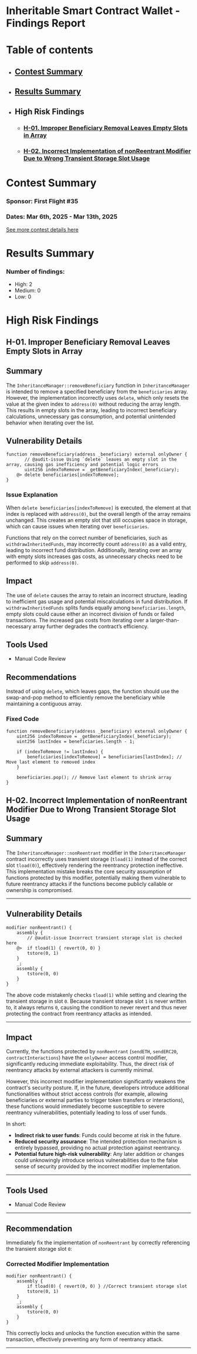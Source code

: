 # Inheritable Smart Contract Wallet - Findings Report

# Table of contents

- ## [Contest Summary](#contest-summary)
- ## [Results Summary](#results-summary)
- ## High Risk Findings
  - ### [H-01. Improper Beneficiary Removal Leaves Empty Slots in Array](#H-01)
  - ### [H-02. Incorrect Implementation of nonReentrant Modifier Due to Wrong Transient Storage Slot Usage](#H-02)

# <a id='contest-summary'></a>Contest Summary

### Sponsor: First Flight #35

### Dates: Mar 6th, 2025 - Mar 13th, 2025

[See more contest details here](https://codehawks.cyfrin.io/c/2025-03-inheritable-smart-contract-wallet)

# <a id='results-summary'></a>Results Summary

### Number of findings:

- High: 2
- Medium: 0
- Low: 0

# High Risk Findings

## <a id='H-01'></a>H-01. Improper Beneficiary Removal Leaves Empty Slots in Array

## Summary

The `InheritanceManager::removeBeneficiary` function in `InheritanceManager` is intended to remove a specified beneficiary from the `beneficiaries` array. However, the implementation incorrectly uses `delete`, which only resets the value at the given index to `address(0)` without reducing the array length. This results in empty slots in the array, leading to incorrect beneficiary calculations, unnecessary gas consumption, and potential unintended behavior when iterating over the list.

## Vulnerability Details

```Solidity
function removeBeneficiary(address _beneficiary) external onlyOwner {
       // @audit-issue Using `delete` leaves an empty slot in the array, causing gas inefficiency and potential logic errors
       uint256 indexToRemove = _getBeneficiaryIndex(_beneficiary);
    @> delete beneficiaries[indexToRemove];
}
```

### Issue Explanation

When `delete beneficiaries[indexToRemove]` is executed, the element at that index is replaced with `address(0)`, but the overall length of the array remains unchanged. This creates an empty slot that still occupies space in storage, which can cause issues when iterating over `beneficiaries`.

Functions that rely on the correct number of beneficiaries, such as `withdrawInheritedFunds`, may incorrectly count `address(0)` as a valid entry, leading to incorrect fund distribution. Additionally, iterating over an array with empty slots increases gas costs, as unnecessary checks need to be performed to skip `address(0)`.

## Impact

The use of `delete` causes the array to retain an incorrect structure, leading to inefficient gas usage and potential miscalculations in fund distribution. If `withdrawInheritedFunds` splits funds equally among `beneficiaries.length`, empty slots could cause either an incorrect division of funds or failed transactions. The increased gas costs from iterating over a larger-than-necessary array further degrades the contract’s efficiency.

## Tools Used

- Manual Code Review

## Recommendations

Instead of using `delete`, which leaves gaps, the function should use the swap-and-pop method to efficiently remove the beneficiary while maintaining a contiguous array.

### **Fixed Code**

```solidity
function removeBeneficiary(address _beneficiary) external onlyOwner {
    uint256 indexToRemove = _getBeneficiaryIndex(_beneficiary);
    uint256 lastIndex = beneficiaries.length - 1;

    if (indexToRemove != lastIndex) {
        beneficiaries[indexToRemove] = beneficiaries[lastIndex]; // Move last element to removed index
    }

    beneficiaries.pop(); // Remove last element to shrink array
}
```

## <a id='H-02'></a>H-02. Incorrect Implementation of nonReentrant Modifier Due to Wrong Transient Storage Slot Usage

## Summary

The `InheritanceManager::nonReentrant` modifier in the `InheritanceManager` contract incorrectly uses transient storage (`tload(1)` instead of the correct slot `tload(0)`), effectively rendering the reentrancy protection ineffective. This implementation mistake breaks the core security assumption of functions protected by this modifier, potentially making them vulnerable to future reentrancy attacks if the functions become publicly callable or ownership is compromised.

---

## Vulnerability Details

```Solidity
modifier nonReentrant() {
    assembly {
        // @audit-issue Incorrect transient storage slot is checked here
    @>  if tload(1) { revert(0, 0) }
        tstore(0, 1)
    }
    _;
    assembly {
        tstore(0, 0)
    }
}

```

The above code mistakenly checks `tload(1)` while setting and clearing the transient storage in slot `0`. Because transient storage slot `1` is never written to, it always returns `0`, causing the condition to never revert and thus never protecting the contract from reentrancy attacks as intended.

---

## Impact

Currently, the functions protected by `nonReentrant` (`sendETH`, `sendERC20`, `contractInteractions`) have the `onlyOwner` access control modifier, significantly reducing immediate exploitability. Thus, the direct risk of reentrancy attacks by external attackers is currently minimal.

However, this incorrect modifier implementation significantly weakens the contract's security posture. If, in the future, developers introduce additional functionalities without strict access controls (for example, allowing beneficiaries or external parties to trigger token transfers or interactions), these functions would immediately become susceptible to severe reentrancy vulnerabilities, potentially leading to loss of user funds.

In short:

- **Indirect risk to user funds**: Funds could become at risk in the future.
- **Reduced security assurance**: The intended protection mechanism is entirely bypassed, providing no actual protection against reentrancy.
- **Potential future high-risk vulnerability**: Any later addition or changes could unknowingly introduce serious vulnerabilities due to the false sense of security provided by the incorrect modifier implementation.

---

## Tools Used

- Manual Code Review

---

## Recommendation

Immediately fix the implementation of `nonReentrant` by correctly referencing the transient storage slot `0`:

### Corrected Modifier Implementation

```Solidity
modifier nonReentrant() {
    assembly {
        if tload(0) { revert(0, 0) } //Correct transient storage slot
        tstore(0, 1)
    }
    _;
    assembly {
        tstore(0, 0)
    }
}

```

This correctly locks and unlocks the function execution within the same transaction, effectively preventing any form of reentrancy attack.

---

